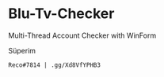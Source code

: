 # Blu-Tv-Checker
Multi-Thread Account Checker with WinForm


Süperim 

```Reco#7814 | .gg/Xd8VfYPHB3```
